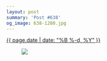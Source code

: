 ```yaml
---
layout: post
summary: 'Post #638'
og_image: 638-1280.jpg
---
```


<p>
 <time>
  <a href="/638">
   {{ page.date | date: "%B %-d, %Y" }}
  </a>
 </time>
 <a href="/638">
  <figure data-taken="6/19/2017">
   <img sizes="(min-width: 700px) 50vw, calc(100vw - 2rem)" src="{{ site.assets_url }}/638-640.jpg" srcset="{{ site.assets_url }}/638-320.jpg 320w, {{ site.assets_url }}/638-640.jpg 640w, {{ site.assets_url }}/638-960.jpg 960w, {{ site.assets_url }}/638-1280.jpg 1280w"/>
  </figure>
 </a>
</p>

